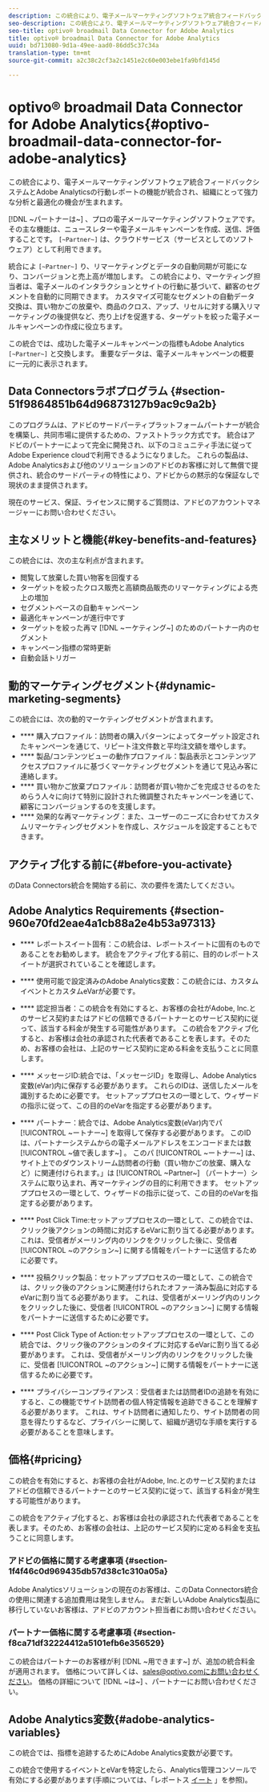 ```yaml
---
description: この統合により、電子メールマーケティングソフトウェア統合フィードバックシステムとAdobe Analyticsの行動レポートの機能が統合され、組織にとって強力な分析と最適化の機会が生まれます。
seo-description: この統合により、電子メールマーケティングソフトウェア統合フィードバックシステムとAdobe Analyticsの行動レポートの機能が統合され、組織にとって強力な分析と最適化の機会が生まれます。
seo-title: optivo® broadmail Data Connector for Adobe Analytics
title: optivo® broadmail Data Connector for Adobe Analytics
uuid: bd713080-9d1a-49ee-aad0-86dd5c37c34a
translation-type: tm+mt
source-git-commit: a2c38c2cf3a2c1451e2c60e003ebe1fa9bfd145d

---
```



# optivo® broadmail Data Connector for Adobe Analytics{#optivo-broadmail-data-connector-for-adobe-analytics}

この統合により、電子メールマーケティングソフトウェア統合フィードバックシステムとAdobe Analyticsの行動レポートの機能が統合され、組織にとって強力な分析と最適化の機会が生まれます。

[!DNL ~パートナーは~] 、プロの電子メールマーケティングソフトウェアです。 その主な機能は、ニュースレターや電子メールキャンペーンを作成、送信、評価することです。 `[~Partner~]` は、クラウドサービス（サービスとしてのソフトウェア）として利用できます。

統合によ `[~Partner~]` り、リマーケティングとデータの自動同期が可能になり、コンバージョンと売上高が増加します。 この統合により、マーケティング担当者は、電子メールのインタラクションとサイトの行動に基づいて、顧客のセグメントを自動的に同期できます。 カスタマイズ可能なセグメントの自動データ交換は、買い物かごの放棄や、商品のクロス、アップ、リセルに対する購入リマーケティングの後提供など、売り上げを促進する、ターゲットを絞った電子メールキャンペーンの作成に役立ちます。

この統合では、成功した電子メールキャンペーンの指標もAdobe Analytics `[~Partner~]` と交換します。 重要なデータは、電子メールキャンペーンの概要に一元的に表示されます。

## Data Connectorsラボプログラム {#section-51f9864851b64d96873127b9ac9c9a2b}

このプログラムは、アドビのサードパーティプラットフォームパートナーが統合を構築し、共同市場に提供するための、ファストトラック方式です。 統合はアドビのパートナーによって完全に開発され、以下のコミュニティ手法に従ってAdobe Experience cloudで利用できるようになりました。 これらの製品は、Adobe Analyticsおよび他のソリューションのアドビのお客様に対して無償で提供され、統合のサードパーティの特性により、アドビからの黙示的な保証なしで現状のまま提供されます。

現在のサービス、保証、ライセンスに関するご質問は、アドビのアカウントマネージャーにお問い合わせください。

## 主なメリットと機能{#key-benefits-and-features}

この統合には、次の主な利点が含まれます。

* 閲覧して放棄した買い物客を回復する
* ターゲットを絞ったクロス販売と高額商品販売のリマーケティングによる売上の増加
* セグメントベースの自動キャンペーン
* 最適化キャンペーンが進行中です
* ターゲットを絞った再マ [!DNL ~ーケティング~] のためのパートナー内のセグメント
* キャンペーン指標の常時更新
* 自動会話トリガー

## 動的マーケティングセグメント{#dynamic-marketing-segments}

この統合には、次の動的マーケティングセグメントが含まれます。

* **** 購入プロファイル：訪問者の購入パターンによってターゲット設定されたキャンペーンを通じて、リピート注文件数と平均注文額を増やします。
* **** 製品/コンテンツビューの動作プロファイル：製品表示とコンテンツアクセスプロファイルに基づくマーケティングセグメントを通じて見込み客に連絡します。
* **** 買い物かご放棄プロファイル：訪問者が買い物かごを完成させるのをためらう人々に向けて特別に設計された微調整されたキャンペーンを通じて、顧客にコンバージョンするのを支援します。
* **** 効果的な再マーケティング：また、ユーザーのニーズに合わせてカスタムリマーケティングセグメントを作成し、スケジュールを設定することもできます。

## アクティブ化する前に{#before-you-activate}

のData Connectors統合を開始する前に、次の要件を満たしてください。

## Adobe Analytics Requirements {#section-960e70fd2eae4a1cb88a2e4b53a97313}

* **** レポートスイート固有：この統合は、レポートスイートに固有のものであることをお勧めします。 統合をアクティブ化する前に、目的のレポートスイートが選択されていることを確認します。
* **** 使用可能で設定済みのAdobe Analytics変数：この統合には、カスタムイベントとカスタムeVarが必要です。

* **** 認定担当者：この統合を有効にすると、お客様の会社がAdobe, Inc.とのサービス契約またはアドビの信頼できるパートナーとのサービス契約に従って、該当する料金が発生する可能性があります。 この統合をアクティブ化すると、お客様は会社の承認された代表者であることを表します。そのため、お客様の会社は、上記のサービス契約に定める料金を支払うことに同意します。
* **** メッセージID:統合では、「メッセージID」を取得し、Adobe Analytics変数(eVar)内に保存する必要があります。 これらのIDは、送信したメールを識別するために必要です。 セットアッププロセスの一環として、ウィザードの指示に従って、この目的のeVarを指定する必要があります。
* **** パートナー：統合では、Adobe Analytics変数(eVar)内でパ [!UICONTROL ~ートナー~] を取得して保存する必要があります。 このIDは、パートナーシステムからの電子メールアドレスをエンコードまたは数 [!UICONTROL ~値で表します~] 。 このパ [!UICONTROL ~ートナー~] は、サイト上でのダウンストリーム訪問者の行動（買い物かごの放棄、購入など）に関連付けられます。」は [!UICONTROL ~Partner~] （パートナー）システムに取り込まれ、再マーケティングの目的に利用できます。 セットアッププロセスの一環として、ウィザードの指示に従って、この目的のeVarを指定する必要があります。
* **** Post Click Time:セットアッププロセスの一環として、この統合では、クリック後アクションの時間に対応するeVarに割り当てる必要があります。 これは、受信者がメーリング内のリンクをクリックした後に、受信者 [!UICONTROL ~のアクション~] に関する情報をパートナーに送信するために必要です。

* **** 投稿クリック製品：セットアッププロセスの一環として、この統合では、クリック後のアクションに関連付けられたオファー済み製品に対応するeVarに割り当てる必要があります。 これは、受信者がメーリング内のリンクをクリックした後に、受信者 [!UICONTROL ~のアクション~] に関する情報をパートナーに送信するために必要です。

* **** Post Click Type of Action:セットアッププロセスの一環として、この統合では、クリック後のアクションのタイプに対応するeVarに割り当てる必要があります。 これは、受信者がメーリング内のリンクをクリックした後に、受信者 [!UICONTROL ~のアクション~] に関する情報をパートナーに送信するために必要です。

* **** プライバシーコンプライアンス：受信者または訪問者IDの追跡を有効にすると、この機能でサイト訪問者の個人特定情報を追跡できることを理解する必要があります。 これは、サイト訪問者に通知したり、サイト訪問者の同意を得たりするなど、プライバシーに関して、組織が適切な手順を実行する必要があることを意味します。

## 価格{#pricing}

この統合を有効にすると、お客様の会社がAdobe, Inc.とのサービス契約またはアドビの信頼できるパートナーとのサービス契約に従って、該当する料金が発生する可能性があります。

この統合をアクティブ化すると、お客様は会社の承認された代表者であることを表します。そのため、お客様の会社は、上記のサービス契約に定める料金を支払うことに同意します。

### アドビの価格に関する考慮事項 {#section-1f4f46c0d969435db57d38c1c310a05a}

Adobe Analyticsソリューションの現在のお客様は、このData Connectors統合の使用に関連する追加費用は発生しません。 まだ新しいAdobe Analytics製品に移行していないお客様は、アドビのアカウント担当者にお問い合わせください。

### パートナー価格に関する考慮事項 {#section-f8ca71df32224412a5101efb6e356529}

この統合はパートナーのお客様が利 [!DNL ~用できます~] が、追加の統合料金が適用されます。 価格について詳しくは、sales@optivo.comにお問い合わせください。 価格の詳細について [!DNL ~は~] 、パートナーにお問い合わせください。

## Adobe Analytics変数{#adobe-analytics-variables}

この統合では、指標を追跡するためにAdobe Analytics変数が必要です。

この統合で使用するイベントとeVarを特定したら、Analytics管理コンソールで有効にする必要があります(手順については、「レポートス [イート](https://docs.adobe.com/content/help/en/analytics/admin/manage-report-suites/report-suites-admin.html) 」を参照)。